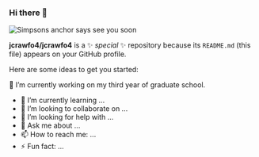 ### Hi there 👋
![Simpsons anchor says see you soon](https://media.giphy.com/media/26tk0jALFpsXmAF8c/giphy.gif)

**jcrawfo4/jcrawfo4** is a ✨ _special_ ✨ repository because its `README.md` (this file) appears on your GitHub profile.

Here are some ideas to get you started:

🔭 I’m currently working on my third year of graduate school.
- 🌱 I’m currently learning ...
- 👯 I’m looking to collaborate on ...
- 🤔 I’m looking for help with ...
- 💬 Ask me about ...
- 📫 How to reach me: ...
- ⚡ Fun fact: ...

